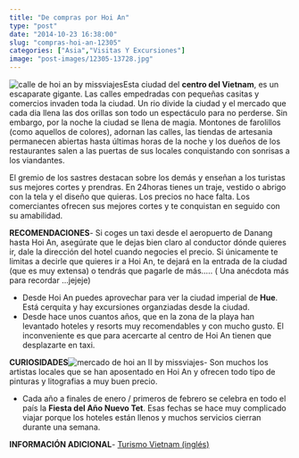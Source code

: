 ```yaml
---
title: "De compras por Hoi An"
type: "post"
date: "2014-10-23 16:38:00"
slug: "compras-hoi-an-12305"
categories: ["Asia","Visitas Y Excursiones"]
image: "post-images/12305-13728.jpg"
---
```


![calle de hoi an by missviajes](post-images/12305-13728.jpg "calle de hoi an by missviajes")Esta ciudad del **centro del Vietnam**, es un escaparate gigante. Las calles empedradas con pequeñas casitas y comercios invaden toda la ciudad. Un rio divide la ciudad y el mercado que cada dia llena las dos orillas son todo un espectáculo para no perderse. Sin embargo, por la noche la ciudad se llena de magia. Montones de farolillos (como aquellos de colores), adornan las calles, las tiendas de artesania permanecen abiertas hasta últimas horas de la noche y los dueños de los restaurantes salen a las puertas de sus locales conquistando con sonrisas a los viandantes.  
  
El gremio de los sastres destacan sobre los demás y enseñan a los turistas sus mejores cortes y prendras. En 24horas tienes un traje, vestido o abrigo con la tela y el diseño que quieras. Los precios no hace falta. Los comerciantes ofrecen sus mejores cortes y te conquistan en seguido con su amabilidad.  
  
**RECOMENDACIONES**- Si coges un taxi desde el aeropuerto de Danang hasta Hoi An, asegúrate que le dejas bien claro al conductor dónde quieres ir, dale la dirección del hotel cuando negocies el precio. Si únicamente te limitas a decirle que quieres ir a Hoi An, te dejará en la entrada de la ciudad (que es muy extensa) o tendrás que pagarle de más..... ( Una anécdota más para recordar ...jejeje)
- Desde Hoi An puedes aprovechar para ver la ciudad imperial de **Hue**. Está cerquita y hay excursiones organziadas desde la ciudad.
- Desde hace unos cuantos años, que en la zona de la playa han levantado hoteles y resorts muy recomendables y con mucho gusto. El inconveniente es que para acercarte al centro de Hoi An tienen que desplazarte en taxi.

   
  
   
  
**CURIOSIDADES**![mercado de hoi an II by missviajes](post-images/12305-13730.jpg "mercado de hoi an II by missviajes")- Son muchos los artistas locales que se han aposentado en Hoi An y ofrecen todo tipo de pinturas y litografias a muy buen precio.
- Cada año a finales de enero / primeros de febrero se celebra en todo el país la **Fiesta del Año Nuevo Tet**. Esas fechas se hace muy complicado viajar porque los hoteles están llenos y muchos servicios cierran durante una semana.

**INFORMACIÓN ADICIONAL**- [Turismo Vietnam (inglés)](http://www.vietnamtourism-info.com/english/)